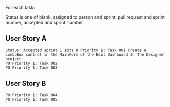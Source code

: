For each task:

Status is one of blank, assigned to person and sprint, pull request and sprint number, accepted and sprint number
  ## User Story A
    Status: Accepted sprint 1 1pts O Priority 1: Task 001 Create a comboBox control in the MainForm of the Edit Dashboard In The Designer project.
    PO Priority 1: Task 002 
    PO Priority 1: Task 003
  ## User Story B
    PO Priority 1: Task 004
    PO Priority 1: Task 005
